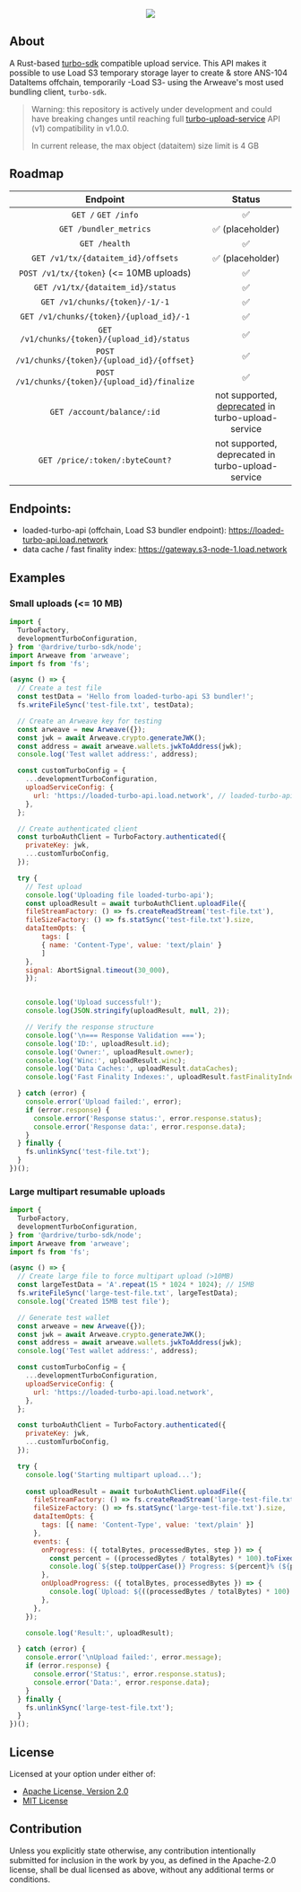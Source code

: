 <p align="center">
  <a href="https://load.network">
    <img src="https://gateway.load.rs/bundle/0x83cf4417880af0d2df56ce04ecfc108ea4ee940e8fb81400e31ab81571e28d21/0">
  </a>
</p>

## About
A Rust-based [turbo-sdk](https://github.com/ardriveapp/turbo-sdk) compatible upload service. This API makes it possible to use Load S3 temporary storage layer to create & store ANS-104 DataItems offchain, temporarily -Load S3- using the Arweave's most used bundling client, `turbo-sdk`.

> Warning: this repository is actively under development and could have breaking changes until reaching full [turbo-upload-service](https://github.com/ardriveapp/turbo-upload-service) API (v1) compatibility in v1.0.0.
>
> In current release, the max object (dataitem) size limit is 4 GB


## Roadmap

| Endpoint  | Status |
| :-------------: |:-------------:|
| `GET /` `GET /info`| ✅ |
| `GET /bundler_metrics` | ✅ (placeholder) |
| `GET /health`| ✅ |
| `GET /v1/tx/{dataitem_id}/offsets` | ✅ (placeholder)|
| `POST /v1/tx/{token}` (<= 10MB uploads)     | ✅     |
| `GET /v1/tx/{dataitem_id}/status` | ✅  |
| `GET /v1/chunks/{token}/-1/-1`      | ✅     |
| `GET /v1/chunks/{token}/{upload_id}/-1`      | ✅   |
| `GET /v1/chunks/{token}/{upload_id}/status`      | ✅    |
| `POST /v1/chunks/{token}/{upload_id}/{offset}`      | ✅    |
| `POST /v1/chunks/{token}/{upload_id}/finalize` | ✅ |
| `GET /account/balance/:id`| not supported, [deprecated](https://github.com/ardriveapp/turbo-upload-service/blob/main/src/router.ts#L48) in turbo-upload-service|
| `GET /price/:token/:byteCount?`| not supported, deprecated in turbo-upload-service|

## Endpoints:

- loaded-turbo-api (offchain, Load S3 bundler endpoint): https://loaded-turbo-api.load.network
- data cache / fast finality index: https://gateway.s3-node-1.load.network

## Examples

### Small uploads (<= 10 MB)

```js
import {
  TurboFactory,
  developmentTurboConfiguration,
} from '@ardrive/turbo-sdk/node';
import Arweave from 'arweave';
import fs from 'fs';

(async () => {
  // Create a test file
  const testData = 'Hello from loaded-turbo-api S3 bundler!';
  fs.writeFileSync('test-file.txt', testData);

  // Create an Arweave key for testing
  const arweave = new Arweave({});
  const jwk = await Arweave.crypto.generateJWK();
  const address = await arweave.wallets.jwkToAddress(jwk);
  console.log('Test wallet address:', address);

  const customTurboConfig = {
    ...developmentTurboConfiguration,
    uploadServiceConfig: {
      url: 'https://loaded-turbo-api.load.network', // loaded-turbo-api endpoint
    },
  };

  // Create authenticated client
  const turboAuthClient = TurboFactory.authenticated({
    privateKey: jwk,
    ...customTurboConfig,
  });

  try {
    // Test upload
    console.log('Uploading file loaded-turbo-api');
    const uploadResult = await turboAuthClient.uploadFile({
    fileStreamFactory: () => fs.createReadStream('test-file.txt'),
    fileSizeFactory: () => fs.statSync('test-file.txt').size,
    dataItemOpts: {
        tags: [
        { name: 'Content-Type', value: 'text/plain' }
        ]
    },
    signal: AbortSignal.timeout(30_000),
    });


    console.log('Upload successful!');
    console.log(JSON.stringify(uploadResult, null, 2));

    // Verify the response structure
    console.log('\n=== Response Validation ===');
    console.log('ID:', uploadResult.id);
    console.log('Owner:', uploadResult.owner);
    console.log('Winc:', uploadResult.winc);
    console.log('Data Caches:', uploadResult.dataCaches);
    console.log('Fast Finality Indexes:', uploadResult.fastFinalityIndexes);

  } catch (error) {
    console.error('Upload failed:', error);
    if (error.response) {
      console.error('Response status:', error.response.status);
      console.error('Response data:', error.response.data);
    }
  } finally {
    fs.unlinkSync('test-file.txt');
  }
})();
```

### Large multipart resumable uploads

```js
import {
  TurboFactory,
  developmentTurboConfiguration,
} from '@ardrive/turbo-sdk/node';
import Arweave from 'arweave';
import fs from 'fs';

(async () => {
  // Create large file to force multipart upload (>10MB)
  const largeTestData = 'A'.repeat(15 * 1024 * 1024); // 15MB
  fs.writeFileSync('large-test-file.txt', largeTestData);
  console.log('Created 15MB test file');

  // Generate test wallet
  const arweave = new Arweave({});
  const jwk = await Arweave.crypto.generateJWK();
  const address = await arweave.wallets.jwkToAddress(jwk);
  console.log('Test wallet address:', address);

  const customTurboConfig = {
    ...developmentTurboConfiguration,
    uploadServiceConfig: {
      url: 'https://loaded-turbo-api.load.network',
    },
  };

  const turboAuthClient = TurboFactory.authenticated({
    privateKey: jwk,
    ...customTurboConfig,
  });

  try {
    console.log('Starting multipart upload...');
    
    const uploadResult = await turboAuthClient.uploadFile({
      fileStreamFactory: () => fs.createReadStream('large-test-file.txt'),
      fileSizeFactory: () => fs.statSync('large-test-file.txt').size,
      dataItemOpts: {
        tags: [{ name: 'Content-Type', value: 'text/plain' }]
      },
      events: {
        onProgress: ({ totalBytes, processedBytes, step }) => {
          const percent = ((processedBytes / totalBytes) * 100).toFixed(1);
          console.log(`${step.toUpperCase()} Progress: ${percent}% (${processedBytes}/${totalBytes})`);
        },
        onUploadProgress: ({ totalBytes, processedBytes }) => {
          console.log(`Upload: ${((processedBytes / totalBytes) * 100).toFixed(1)}%`);
        },
      },
    });

    console.log('Result:', uploadResult);

  } catch (error) {
    console.error('\nUpload failed:', error.message);
    if (error.response) {
      console.error('Status:', error.response.status);
      console.error('Data:', error.response.data);
    }
  } finally {
    fs.unlinkSync('large-test-file.txt');
  }
})();

```

## License

Licensed at your option under either of:
 * [Apache License, Version 2.0](LICENSE-APACHE)
 * [MIT License](LICENSE-MIT)

## Contribution

Unless you explicitly state otherwise, any contribution intentionally submitted
for inclusion in the work by you, as defined in the Apache-2.0 license, shall be
dual licensed as above, without any additional terms or conditions.